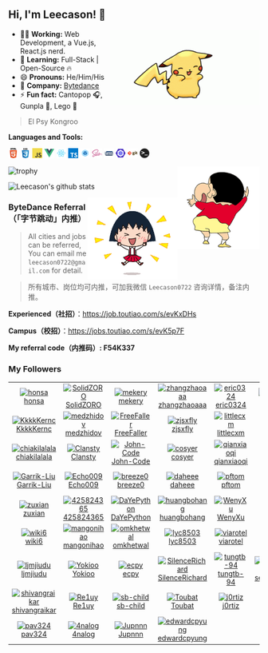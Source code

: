 ## Hi, I'm Leecason! 👋

<img align="right" src="https://github.com/Leecason/Leecason/raw/master/pikachu.gif" width="300">

- 👨‍💻 **Working:** Web Development, a Vue.js, React.js nerd.
- 🌱 **Learning:** Full-Stack | Open-Source 🔥
- 😄 **Pronouns:** He/Him/His
- 🏢 **Company:** [Bytedance](https://github.com/bytedance)
- ⚡ **Fun fact:** Cantopop 🎧, Gunpla 🤖️, Lego 🧩

> El Psy Kongroo

**Languages and Tools:**

<code><img height="20" src="https://raw.githubusercontent.com/github/explore/80688e429a7d4ef2fca1e82350fe8e3517d3494d/topics/html/html.png"></code>
<code><img height="20" src="https://raw.githubusercontent.com/github/explore/80688e429a7d4ef2fca1e82350fe8e3517d3494d/topics/css/css.png"></code>
<code><img height="20" src="https://raw.githubusercontent.com/github/explore/80688e429a7d4ef2fca1e82350fe8e3517d3494d/topics/javascript/javascript.png"></code>
<code><img height="20" src="https://raw.githubusercontent.com/github/explore/80688e429a7d4ef2fca1e82350fe8e3517d3494d/topics/vue/vue.png"></code>
<code><img height="20" src="https://raw.githubusercontent.com/github/explore/80688e429a7d4ef2fca1e82350fe8e3517d3494d/topics/react/react.png"></code>
<code><img height="20" src="https://raw.githubusercontent.com/github/explore/80688e429a7d4ef2fca1e82350fe8e3517d3494d/topics/typescript/typescript.png"></code>
<code><img height="20" src="https://raw.githubusercontent.com/github/explore/80688e429a7d4ef2fca1e82350fe8e3517d3494d/topics/webpack/webpack.png"></code>
<code><img height="20" src="https://raw.githubusercontent.com/github/explore/80688e429a7d4ef2fca1e82350fe8e3517d3494d/topics/sass/sass.png"></code>
<code><img height="20" src="https://raw.githubusercontent.com/github/explore/3783a65676ba479267fec803885f070760fee4ac/topics/less/less.png"></code>
<code><img height="20" src="https://raw.githubusercontent.com/github/explore/80688e429a7d4ef2fca1e82350fe8e3517d3494d/topics/eslint/eslint.png"></code>
<code><img height="20" src="https://raw.githubusercontent.com/github/explore/80688e429a7d4ef2fca1e82350fe8e3517d3494d/topics/git/git.png"></code>
<code><img height="20" src="https://raw.githubusercontent.com/github/explore/d92924b1d925bb134e308bd29c9de6c302ed3beb/topics/terminal/terminal.png"></code>

<img align="right" src="https://github.com/Leecason/Leecason/raw/master/shin_chan.gif" width="165">

![trophy](https://github-profile-trophy.vercel.app/?username=leecason)

![Leecason's github stats](https://github-readme-stats.vercel.app/api?username=Leecason&show_icons=true&title_color=19CAAD&icon_color=19CAAD)

<img align="right" src="https://github.com/Leecason/Leecason/raw/master/maruko.gif" width="180">

### ByteDance Referral（「字节跳动」内推）

> All cities and jobs can be referred, You can email me `leecason0722@gmail.com` for detail.

> 所有城市、岗位均可内推，可加我微信 `Leecason0722` 咨询详情，备注内推。

**Experienced（社招）**：https://job.toutiao.com/s/evKxDHs

**Campus（校招）**：https://jobs.toutiao.com/s/evK5p7F

**My referral code（内推码）: F54K337**

### My Followers

<!--START_SECTION:followers-->
<table>
  <tr>
<td align="center">
              <a href="https://github.com/honsa">
                <img src="https://avatars.githubusercontent.com/u/526006?v=4" width="50px;" alt="honsa"/>
                </a>
              <br />
             <a href="https://github.com/honsa">honsa</a>
            </td>
            <td align="center">
              <a href="https://github.com/SolidZORO">
                <img src="https://avatars.githubusercontent.com/u/661587?v=4" width="50px;" alt="SolidZORO"/>
                </a>
              <br />
             <a href="https://github.com/SolidZORO">SolidZORO</a>
            </td>
            <td align="center">
              <a href="https://github.com/mekery">
                <img src="https://avatars.githubusercontent.com/u/1023474?v=4" width="50px;" alt="mekery"/>
                </a>
              <br />
             <a href="https://github.com/mekery">mekery</a>
            </td>
            <td align="center">
              <a href="https://github.com/zhangzhaoaaa">
                <img src="https://avatars.githubusercontent.com/u/3007631?v=4" width="50px;" alt="zhangzhaoaaa"/>
                </a>
              <br />
             <a href="https://github.com/zhangzhaoaaa">zhangzhaoaaa</a>
            </td>
            <td align="center">
              <a href="https://github.com/eric0324">
                <img src="https://avatars.githubusercontent.com/u/3984670?v=4" width="50px;" alt="eric0324"/>
                </a>
              <br />
             <a href="https://github.com/eric0324">eric0324</a>
            </td>
            <td align="center">
              <a href="https://github.com/sleepsky520">
                <img src="https://avatars.githubusercontent.com/u/4077923?v=4" width="50px;" alt="sleepsky520"/>
                </a>
              <br />
             <a href="https://github.com/sleepsky520">sleepsky520</a>
            </td>
            <td align="center">
              <a href="https://github.com/punit5658">
                <img src="https://avatars.githubusercontent.com/u/4838480?v=4" width="50px;" alt="punit5658"/>
                </a>
              <br />
             <a href="https://github.com/punit5658">punit5658</a>
            </td>
              </tr>
  <tr>
<td align="center">
              <a href="https://github.com/KkkkKernc">
                <img src="https://avatars.githubusercontent.com/u/6129982?v=4" width="50px;" alt="KkkkKernc"/>
                </a>
              <br />
             <a href="https://github.com/KkkkKernc">KkkkKernc</a>
            </td>
            <td align="center">
              <a href="https://github.com/medzhidov">
                <img src="https://avatars.githubusercontent.com/u/11080873?v=4" width="50px;" alt="medzhidov"/>
                </a>
              <br />
             <a href="https://github.com/medzhidov">medzhidov</a>
            </td>
            <td align="center">
              <a href="https://github.com/FreeFaller">
                <img src="https://avatars.githubusercontent.com/u/13477372?v=4" width="50px;" alt="FreeFaller"/>
                </a>
              <br />
             <a href="https://github.com/FreeFaller">FreeFaller</a>
            </td>
            <td align="center">
              <a href="https://github.com/zjsxfly">
                <img src="https://avatars.githubusercontent.com/u/16100230?v=4" width="50px;" alt="zjsxfly"/>
                </a>
              <br />
             <a href="https://github.com/zjsxfly">zjsxfly</a>
            </td>
            <td align="center">
              <a href="https://github.com/littlecxm">
                <img src="https://avatars.githubusercontent.com/u/16154023?v=4" width="50px;" alt="littlecxm"/>
                </a>
              <br />
             <a href="https://github.com/littlecxm">littlecxm</a>
            </td>
            <td align="center">
              <a href="https://github.com/nszbf">
                <img src="https://avatars.githubusercontent.com/u/16892834?v=4" width="50px;" alt="nszbf"/>
                </a>
              <br />
             <a href="https://github.com/nszbf">nszbf</a>
            </td>
            <td align="center">
              <a href="https://github.com/CharlesMoone">
                <img src="https://avatars.githubusercontent.com/u/17830748?v=4" width="50px;" alt="CharlesMoone"/>
                </a>
              <br />
             <a href="https://github.com/CharlesMoone">CharlesMoone</a>
            </td>
              </tr>
  <tr>
<td align="center">
              <a href="https://github.com/chiakilalala">
                <img src="https://avatars.githubusercontent.com/u/18342566?v=4" width="50px;" alt="chiakilalala"/>
                </a>
              <br />
             <a href="https://github.com/chiakilalala">chiakilalala</a>
            </td>
            <td align="center">
              <a href="https://github.com/Clansty">
                <img src="https://avatars.githubusercontent.com/u/18461360?v=4" width="50px;" alt="Clansty"/>
                </a>
              <br />
             <a href="https://github.com/Clansty">Clansty</a>
            </td>
            <td align="center">
              <a href="https://github.com/John-Code">
                <img src="https://avatars.githubusercontent.com/u/18523267?v=4" width="50px;" alt="John-Code"/>
                </a>
              <br />
             <a href="https://github.com/John-Code">John-Code</a>
            </td>
            <td align="center">
              <a href="https://github.com/cosyer">
                <img src="https://avatars.githubusercontent.com/u/19321324?v=4" width="50px;" alt="cosyer"/>
                </a>
              <br />
             <a href="https://github.com/cosyer">cosyer</a>
            </td>
            <td align="center">
              <a href="https://github.com/qianxiaoqi">
                <img src="https://avatars.githubusercontent.com/u/19582934?v=4" width="50px;" alt="qianxiaoqi"/>
                </a>
              <br />
             <a href="https://github.com/qianxiaoqi">qianxiaoqi</a>
            </td>
            <td align="center">
              <a href="https://github.com/jeromehan">
                <img src="https://avatars.githubusercontent.com/u/19773879?v=4" width="50px;" alt="jeromehan"/>
                </a>
              <br />
             <a href="https://github.com/jeromehan">jeromehan</a>
            </td>
            <td align="center">
              <a href="https://github.com/bhaltair">
                <img src="https://avatars.githubusercontent.com/u/19891945?v=4" width="50px;" alt="bhaltair"/>
                </a>
              <br />
             <a href="https://github.com/bhaltair">bhaltair</a>
            </td>
              </tr>
  <tr>
<td align="center">
              <a href="https://github.com/Garrik-Liu">
                <img src="https://avatars.githubusercontent.com/u/21211356?v=4" width="50px;" alt="Garrik-Liu"/>
                </a>
              <br />
             <a href="https://github.com/Garrik-Liu">Garrik-Liu</a>
            </td>
            <td align="center">
              <a href="https://github.com/Echo009">
                <img src="https://avatars.githubusercontent.com/u/24402043?v=4" width="50px;" alt="Echo009"/>
                </a>
              <br />
             <a href="https://github.com/Echo009">Echo009</a>
            </td>
            <td align="center">
              <a href="https://github.com/breeze0">
                <img src="https://avatars.githubusercontent.com/u/25504196?v=4" width="50px;" alt="breeze0"/>
                </a>
              <br />
             <a href="https://github.com/breeze0">breeze0</a>
            </td>
            <td align="center">
              <a href="https://github.com/daheee">
                <img src="https://avatars.githubusercontent.com/u/26118914?v=4" width="50px;" alt="daheee"/>
                </a>
              <br />
             <a href="https://github.com/daheee">daheee</a>
            </td>
            <td align="center">
              <a href="https://github.com/pftom">
                <img src="https://avatars.githubusercontent.com/u/26423749?v=4" width="50px;" alt="pftom"/>
                </a>
              <br />
             <a href="https://github.com/pftom">pftom</a>
            </td>
            <td align="center">
              <a href="https://github.com/iciel">
                <img src="https://avatars.githubusercontent.com/u/29134253?v=4" width="50px;" alt="iciel"/>
                </a>
              <br />
             <a href="https://github.com/iciel">iciel</a>
            </td>
            <td align="center">
              <a href="https://github.com/sheldonbaby">
                <img src="https://avatars.githubusercontent.com/u/30043356?v=4" width="50px;" alt="sheldonbaby"/>
                </a>
              <br />
             <a href="https://github.com/sheldonbaby">sheldonbaby</a>
            </td>
              </tr>
  <tr>
<td align="center">
              <a href="https://github.com/zuxian">
                <img src="https://avatars.githubusercontent.com/u/30431450?v=4" width="50px;" alt="zuxian"/>
                </a>
              <br />
             <a href="https://github.com/zuxian">zuxian</a>
            </td>
            <td align="center">
              <a href="https://github.com/425824365">
                <img src="https://avatars.githubusercontent.com/u/31602050?v=4" width="50px;" alt="425824365"/>
                </a>
              <br />
             <a href="https://github.com/425824365">425824365</a>
            </td>
            <td align="center">
              <a href="https://github.com/DaYePython">
                <img src="https://avatars.githubusercontent.com/u/31787077?v=4" width="50px;" alt="DaYePython"/>
                </a>
              <br />
             <a href="https://github.com/DaYePython">DaYePython</a>
            </td>
            <td align="center">
              <a href="https://github.com/huangbohang">
                <img src="https://avatars.githubusercontent.com/u/31870764?v=4" width="50px;" alt="huangbohang"/>
                </a>
              <br />
             <a href="https://github.com/huangbohang">huangbohang</a>
            </td>
            <td align="center">
              <a href="https://github.com/WenyXu">
                <img src="https://avatars.githubusercontent.com/u/32535939?v=4" width="50px;" alt="WenyXu"/>
                </a>
              <br />
             <a href="https://github.com/WenyXu">WenyXu</a>
            </td>
            <td align="center">
              <a href="https://github.com/huyaocode">
                <img src="https://avatars.githubusercontent.com/u/32541237?v=4" width="50px;" alt="huyaocode"/>
                </a>
              <br />
             <a href="https://github.com/huyaocode">huyaocode</a>
            </td>
            <td align="center">
              <a href="https://github.com/TosakaUCW">
                <img src="https://avatars.githubusercontent.com/u/32574311?v=4" width="50px;" alt="TosakaUCW"/>
                </a>
              <br />
             <a href="https://github.com/TosakaUCW">TosakaUCW</a>
            </td>
              </tr>
  <tr>
<td align="center">
              <a href="https://github.com/wiki6">
                <img src="https://avatars.githubusercontent.com/u/34829635?v=4" width="50px;" alt="wiki6"/>
                </a>
              <br />
             <a href="https://github.com/wiki6">wiki6</a>
            </td>
            <td align="center">
              <a href="https://github.com/mangonihao">
                <img src="https://avatars.githubusercontent.com/u/35483387?v=4" width="50px;" alt="mangonihao"/>
                </a>
              <br />
             <a href="https://github.com/mangonihao">mangonihao</a>
            </td>
            <td align="center">
              <a href="https://github.com/omkhetwal">
                <img src="https://avatars.githubusercontent.com/u/36092598?v=4" width="50px;" alt="omkhetwal"/>
                </a>
              <br />
             <a href="https://github.com/omkhetwal">omkhetwal</a>
            </td>
            <td align="center">
              <a href="https://github.com/lyc8503">
                <img src="https://avatars.githubusercontent.com/u/36782264?v=4" width="50px;" alt="lyc8503"/>
                </a>
              <br />
             <a href="https://github.com/lyc8503">lyc8503</a>
            </td>
            <td align="center">
              <a href="https://github.com/viarotel">
                <img src="https://avatars.githubusercontent.com/u/38282758?v=4" width="50px;" alt="viarotel"/>
                </a>
              <br />
             <a href="https://github.com/viarotel">viarotel</a>
            </td>
            <td align="center">
              <a href="https://github.com/songispm">
                <img src="https://avatars.githubusercontent.com/u/38745323?v=4" width="50px;" alt="songispm"/>
                </a>
              <br />
             <a href="https://github.com/songispm">songispm</a>
            </td>
            <td align="center">
              <a href="https://github.com/kovoor">
                <img src="https://avatars.githubusercontent.com/u/40061443?v=4" width="50px;" alt="kovoor"/>
                </a>
              <br />
             <a href="https://github.com/kovoor">kovoor</a>
            </td>
              </tr>
  <tr>
<td align="center">
              <a href="https://github.com/ljmjiudu">
                <img src="https://avatars.githubusercontent.com/u/42228457?v=4" width="50px;" alt="ljmjiudu"/>
                </a>
              <br />
             <a href="https://github.com/ljmjiudu">ljmjiudu</a>
            </td>
            <td align="center">
              <a href="https://github.com/Yokioo">
                <img src="https://avatars.githubusercontent.com/u/42674780?v=4" width="50px;" alt="Yokioo"/>
                </a>
              <br />
             <a href="https://github.com/Yokioo">Yokioo</a>
            </td>
            <td align="center">
              <a href="https://github.com/ecpy">
                <img src="https://avatars.githubusercontent.com/u/42967132?v=4" width="50px;" alt="ecpy"/>
                </a>
              <br />
             <a href="https://github.com/ecpy">ecpy</a>
            </td>
            <td align="center">
              <a href="https://github.com/SilenceRichard">
                <img src="https://avatars.githubusercontent.com/u/42994114?v=4" width="50px;" alt="SilenceRichard"/>
                </a>
              <br />
             <a href="https://github.com/SilenceRichard">SilenceRichard</a>
            </td>
            <td align="center">
              <a href="https://github.com/tungtb-94">
                <img src="https://avatars.githubusercontent.com/u/43735484?v=4" width="50px;" alt="tungtb-94"/>
                </a>
              <br />
             <a href="https://github.com/tungtb-94">tungtb-94</a>
            </td>
            <td align="center">
              <a href="https://github.com/sereneinserenade">
                <img src="https://avatars.githubusercontent.com/u/45892659?v=4" width="50px;" alt="sereneinserenade"/>
                </a>
              <br />
             <a href="https://github.com/sereneinserenade">sereneinserenade</a>
            </td>
            <td align="center">
              <a href="https://github.com/Olvi73">
                <img src="https://avatars.githubusercontent.com/u/46037012?v=4" width="50px;" alt="Olvi73"/>
                </a>
              <br />
             <a href="https://github.com/Olvi73">Olvi73</a>
            </td>
              </tr>
  <tr>
<td align="center">
              <a href="https://github.com/shivangraikar">
                <img src="https://avatars.githubusercontent.com/u/51766272?v=4" width="50px;" alt="shivangraikar"/>
                </a>
              <br />
             <a href="https://github.com/shivangraikar">shivangraikar</a>
            </td>
            <td align="center">
              <a href="https://github.com/Re1uy">
                <img src="https://avatars.githubusercontent.com/u/52073159?v=4" width="50px;" alt="Re1uy"/>
                </a>
              <br />
             <a href="https://github.com/Re1uy">Re1uy</a>
            </td>
            <td align="center">
              <a href="https://github.com/sb-child">
                <img src="https://avatars.githubusercontent.com/u/55868015?v=4" width="50px;" alt="sb-child"/>
                </a>
              <br />
             <a href="https://github.com/sb-child">sb-child</a>
            </td>
            <td align="center">
              <a href="https://github.com/Toubat">
                <img src="https://avatars.githubusercontent.com/u/57741529?v=4" width="50px;" alt="Toubat"/>
                </a>
              <br />
             <a href="https://github.com/Toubat">Toubat</a>
            </td>
            <td align="center">
              <a href="https://github.com/j0rtiz">
                <img src="https://avatars.githubusercontent.com/u/58676509?v=4" width="50px;" alt="j0rtiz"/>
                </a>
              <br />
             <a href="https://github.com/j0rtiz">j0rtiz</a>
            </td>
            <td align="center">
              <a href="https://github.com/niko127">
                <img src="https://avatars.githubusercontent.com/u/59310951?v=4" width="50px;" alt="niko127"/>
                </a>
              <br />
             <a href="https://github.com/niko127">niko127</a>
            </td>
            <td align="center">
              <a href="https://github.com/neal-real">
                <img src="https://avatars.githubusercontent.com/u/63453519?v=4" width="50px;" alt="neal-real"/>
                </a>
              <br />
             <a href="https://github.com/neal-real">neal-real</a>
            </td>
              </tr>
  <tr>
<td align="center">
              <a href="https://github.com/pav324">
                <img src="https://avatars.githubusercontent.com/u/78670862?v=4" width="50px;" alt="pav324"/>
                </a>
              <br />
             <a href="https://github.com/pav324">pav324</a>
            </td>
            <td align="center">
              <a href="https://github.com/4nalog">
                <img src="https://avatars.githubusercontent.com/u/88684372?v=4" width="50px;" alt="4nalog"/>
                </a>
              <br />
             <a href="https://github.com/4nalog">4nalog</a>
            </td>
            <td align="center">
              <a href="https://github.com/Jupnnn">
                <img src="https://avatars.githubusercontent.com/u/93683618?v=4" width="50px;" alt="Jupnnn"/>
                </a>
              <br />
             <a href="https://github.com/Jupnnn">Jupnnn</a>
            </td>
            <td align="center">
              <a href="https://github.com/edwardcpyung">
                <img src="https://avatars.githubusercontent.com/u/96607401?v=4" width="50px;" alt="edwardcpyung"/>
                </a>
              <br />
             <a href="https://github.com/edwardcpyung">edwardcpyung</a>
            </td>
              </tr>
</table>
<!--END_SECTION:followers-->
